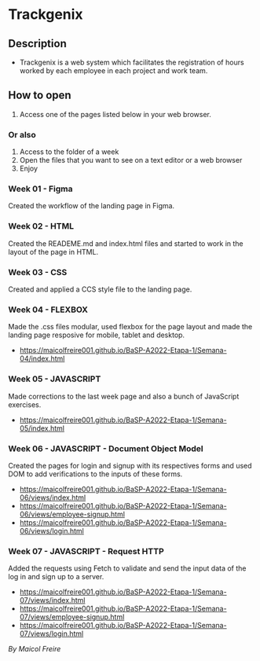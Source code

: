 # Trackgenix

## Description
- Trackgenix is a web system which facilitates the registration of hours worked by each employee in each project and work team.

## How to open
1. Access one of the pages listed below in your web browser.
### Or also
1. Access to the folder of a week
2. Open the files that you want to see on a text editor or a web browser
3. Enjoy

### Week 01 - Figma
Created the workflow of the landing page in Figma.

### Week 02 - HTML
Created the READEME.md and index.html files and started to work in the layout of the page in HTML.

### Week 03 - CSS
Created and applied a CCS style file to the landing page.

### Week 04 - FLEXBOX
Made the .css files modular, used flexbox for the page layout and made the landing page resposive for mobile, tablet and desktop.
- https://maicolfreire001.github.io/BaSP-A2022-Etapa-1/Semana-04/index.html

### Week 05 - JAVASCRIPT
Made corrections to the last week page and also a bunch of JavaScript exercises.
- https://maicolfreire001.github.io/BaSP-A2022-Etapa-1/Semana-05/index.html

### Week 06 - JAVASCRIPT - Document Object Model
Created the pages for login and signup with its respectives forms and used DOM to add verifications to the inputs of these forms.
- https://maicolfreire001.github.io/BaSP-A2022-Etapa-1/Semana-06/views/index.html
- https://maicolfreire001.github.io/BaSP-A2022-Etapa-1/Semana-06/views/employee-signup.html
- https://maicolfreire001.github.io/BaSP-A2022-Etapa-1/Semana-06/views/login.html

### Week 07 - JAVASCRIPT - Request HTTP
Added the requests using Fetch to validate and send the input data of the log in and sign up to a server.
- https://maicolfreire001.github.io/BaSP-A2022-Etapa-1/Semana-07/views/index.html
- https://maicolfreire001.github.io/BaSP-A2022-Etapa-1/Semana-07/views/employee-signup.html
- https://maicolfreire001.github.io/BaSP-A2022-Etapa-1/Semana-07/views/login.html

_By Maicol Freire_
